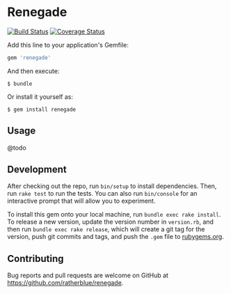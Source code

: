 # Renegade

[![Build Status](https://img.shields.io/travis/ratherblue/renegade.svg?style=flat-square)](https://travis-ci.org/ratherblue/renegade)
[![Coverage Status](https://img.shields.io/coveralls/ratherblue/renegade/master.svg?style=flat-square)](https://coveralls.io/r/ratherblue/renegade?branch=master)


Add this line to your application's Gemfile:

```ruby
gem 'renegade'
```

And then execute:

    $ bundle

Or install it yourself as:

    $ gem install renegade

## Usage

@todo

## Development

After checking out the repo, run `bin/setup` to install dependencies. Then, run `rake test` to run the tests. You can also run `bin/console` for an interactive prompt that will allow you to experiment.

To install this gem onto your local machine, run `bundle exec rake install`. To release a new version, update the version number in `version.rb`, and then run `bundle exec rake release`, which will create a git tag for the version, push git commits and tags, and push the `.gem` file to [rubygems.org](https://rubygems.org).

## Contributing

Bug reports and pull requests are welcome on GitHub at https://github.com/ratherblue/renegade.
